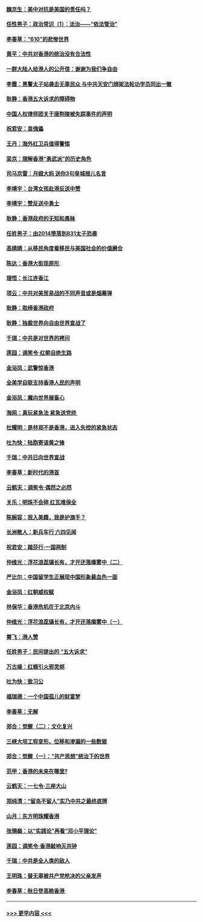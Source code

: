 #### [魏京生：美中对抗是美国的责任吗？](../pages/nsc993/n11500723.md?t=09051655) 
#### [任性男子：政治常识（1）：法治——“依法管治”](../pages/nsc993/n11500791.md?t=09051655) 
#### [李春草：“610”的悲惨世界](../pages/nsc993/n11501141.md?t=09051655) 
#### [黄平：中共对香港的统治没有合法性](../pages/nsc993/n11499473.md?t=09051655) 
#### [一群大陆人给港人的公开信：谢谢为我们争自由](../pages/nsc993/n11500402.md?t=09051655) 
#### [李霞：黑警太子站袭击无辜民众 与中共天安门绑架法轮功学员同出一辙](../pages/nsc993/n11499805.md?t=09051655) 
#### [耿静：香港五大诉求的障碍物](../pages/nsc993/n11497578.md?t=09051655) 
#### [中国人权律师团关于唐荆陵被失踪事件的声明](../pages/nsc993/n11500014.md?t=09051655) 
#### [祝君安：哀傀儡](../pages/nsc993/n11499776.md?t=09051655) 
#### [王丹：海外红卫兵值得警惕](../pages/nsc993/n11498138.md?t=09051655) 
#### [梁京：理解香港“勇武派”的历史角色](../pages/nsc993/n11498006.md?t=09051655) 
#### [司马京雷：月娥大妈  送你3句皇城根儿名言](../pages/nsc993/n11497885.md?t=09051655) 
#### [李靖宇：台湾女孩赴港反送中赞](../pages/nsc993/n11497721.md?t=09051655) 
#### [李靖宇：赞反送中勇士](../pages/nsc993/n11497452.md?t=09051655) 
#### [耿静：香港政府的无知和愚昧](../pages/nsc993/n11494238.md?t=09051655) 
#### [任姓男子：由2014堕落到831太子恐袭](../pages/nsc993/n11496683.md?t=09051655) 
#### [高婧婧：从移民角度看移民与美国社会的价值磨合](../pages/nsc993/n11495757.md?t=09051655) 
#### [陈达：香港大街现原形 ](../pages/nsc993/n11495441.md?t=09051655) 
#### [理悟：长江连香江](../pages/nsc993/n11495377.md?t=09051655) 
#### [项云：中共对美贸易战的不同声音或是烟幕弹](../pages/nsc993/n11494929.md?t=09051655) 
#### [耿静：取缔香港政府](../pages/nsc993/n11494218.md?t=09051655) 
#### [耿静：独裁世界向自由世界宣战了](../pages/nsc993/n11494190.md?t=09051655) 
#### [千瑞：中共是对世界的拷问](../pages/nsc993/n11493021.md?t=09051655) 
#### [莲园：调笑令‧红朝自绝生路](../pages/nsc993/n11493011.md?t=09051655) 
#### [金浴凤：武警惊香港](../pages/nsc993/n11492994.md?t=09051655) 
#### [全美学自联支持香港人民的声明](../pages/nsc993/n11492630.md?t=09051655) 
#### [金浴凤：魔向世界展畜心](../pages/nsc993/n11492599.md?t=09051655) 
#### [海网：真玩紧急法 紧急送党终 ](../pages/nsc993/n11492535.md?t=09051655) 
#### [杜耀明：是林郑不是香港，进入失控的紧急状态](../pages/nsc993/n11491420.md?t=09051655) 
#### [吐为快：陆胞寄语黄之锋](../pages/nsc993/n11491117.md?t=09051655) 
#### [千瑞：中共已向世界宣战](../pages/nsc993/n11490123.md?t=09051655) 
#### [李春草：新时代的港首](../pages/nsc993/n11489864.md?t=09051655) 
#### [云鹤天：调笑令·偶然之必然](../pages/nsc993/n11489701.md?t=09051655) 
#### [关乐：明珠不会碎 红瓦难保全](../pages/nsc993/n11489647.md?t=09051655) 
#### [陈婉容：我入美籍，我是护旗手？](../pages/nsc993/n11487908.md?t=09051655) 
#### [长洲散人：新兵车行 六四见闻](../pages/nsc993/n11487729.md?t=09051655) 
#### [祝君安：踏莎行‧一国两制](../pages/nsc993/n11487699.md?t=09051655) 
#### [仲维光：浮花浪蕊镇长有，才开还落瘴雾中（二）](../pages/nsc993/n11483286.md?t=09051655) 
#### [严比尔：中国留学生正展现中国形象最血色一面](../pages/nsc993/n11485145.md?t=09051655) 
#### [金浴凤：红朝威权赋](../pages/nsc993/n11485191.md?t=09051655) 
#### [林保华：香港危机在于北京内斗](../pages/nsc993/n11484593.md?t=09051655) 
#### [仲维光：浮花浪蕊镇长有，才开还落瘴雾中（ㄧ）](../pages/nsc993/n11483259.md?t=09051655) 
#### [霄飞：港人赞](../pages/nsc993/n11482957.md?t=09051655) 
#### [任姓男子：民间提出的 “五大诉求”](../pages/nsc993/n11482897.md?t=09051655) 
#### [万古缘：红蛾引火邪灵烬](../pages/nsc993/n11482886.md?t=09051655) 
#### [吐为快：致习公](../pages/nsc993/n11482867.md?t=09051655) 
#### [福瑞德：一个中国孤儿的财富梦](../pages/nsc993/n11482817.md?t=09051655) 
#### [李春草：无解](../pages/nsc993/n11482791.md?t=09051655) 
#### [郑合：觉醒（二）：文化复兴](../pages/nsc993/n11478025.md?t=09051655) 
#### [三峡大坝工程变形、位移和渗漏的一些数据](../pages/nsc993/n11478232.md?t=09051655) 
#### [郑合：觉醒（一）：“共产思想”统治下的世界](../pages/nsc993/n11477663.md?t=09051655) 
#### [范甲：香港的未来在哪里?](../pages/nsc993/n11477249.md?t=09051655) 
#### [云鹤天：一七令·三座大山](../pages/nsc993/n11477192.md?t=09051655) 
#### [郑纯清：“留岛不留人”实乃中共之最终底牌](../pages/nsc993/n11476160.md?t=09051655) 
#### [山月：东方明珠耀香港](../pages/nsc993/n11476077.md?t=09051655) 
#### [张翎燊：以“实践论”再看“邓小平理论”](../pages/nsc993/n11475733.md?t=09051655) 
#### [莲园：调笑令‧香港敲响灭共钟](../pages/nsc993/n11475723.md?t=09051655) 
#### [千瑞：中共是全人类的敌人](../pages/nsc993/n11475329.md?t=09051655) 
#### [王明珠：替无辜被共产党枪决的父亲发声](../pages/nsc993/n11474570.md?t=09051655) 
#### [李春草：秋日登高眺香港 ](../pages/nsc993/n11474491.md?t=09051655) 

----
#### [ >>> 更早内容 <<< ](../indexes/nsc993-earlier.md)
